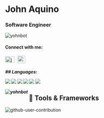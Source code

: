 <h1 align="left">John Aquino</h1>
<h3 align="left">Software Engineer</h3>

<p align="left"> <img src="https://komarev.com/ghpvc/?username=yohnbot&label=Profile%20views&color=0e75b6&style=flat" alt="yohnbot" /> </p>

<h4 align="left">Connect with me:</h4>
<div style="display: flex; align-items: center; justify-content: flex-start; gap: 10px;">
  <a href="https://linkedin.com/in/johnkda" target="blank">
    <img src="https://raw.githubusercontent.com/rahuldkjain/github-profile-readme-generator/master/src/images/icons/Social/linked-in-alt.svg" alt="johnkda16" width="30" height="20" />
  </a>
  <a href="mailto:aquinojohn007@gmail.com">
    <img src="https://github.com/user-attachments/assets/5cea87bf-6adc-4f1f-af21-bc9dc5c385d6" width="24" />
  </a>
</div>

<h5>
## Languages:
<p align="left">
  <img src="https://img.shields.io/badge/Java-ED8B00?style=for-the-badge&logo=java&logoColor=white"/>
  <img src="https://img.shields.io/badge/JavaScript-F7DF1E?style=for-the-badge&logo=javascript&logoColor=black"/>
  <img src="https://img.shields.io/badge/Python-3776AB?style=for-the-badge&logo=python&logoColor=white"/>
  <img src="https://img.shields.io/badge/TypeScript-3178C6?style=for-the-badge&logo=typescript&logoColor=white"/>
  <img src="https://img.shields.io/badge/HTML5-E34F26?style=for-the-badge&logo=html5&logoColor=white"/>
  <img src="https://img.shields.io/badge/CSS3-1572B6?style=for-the-badge&logo=css3&logoColor=white"/>
</p>
<p><img align="left" src="https://github-readme-stats.vercel.app/api/top-langs?username=yohnbot&show_icons=true&locale=en&layout=compact" alt="yohnbot" /></p>
</h5>

## 🧰 Tools & Frameworks


![github-user-contribution](https://github.com/user-attachments/assets/82c8e6fa-0fcc-41b9-8ae5-b25feb36cbdc)<h1 align="center">
